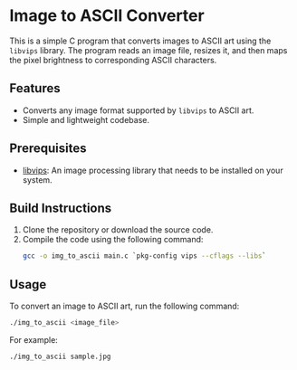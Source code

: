 # Image to ASCII Converter

This is a simple C program that converts images to ASCII art using the `libvips` library. The program reads an image file, resizes it, and then maps the pixel brightness to corresponding ASCII characters.

## Features
- Converts any image format supported by `libvips` to ASCII art.
- Simple and lightweight codebase.

## Prerequisites
- [libvips](https://libvips.github.io/libvips/): An image processing library that needs to be installed on your system.


## Build Instructions

1. Clone the repository or download the source code.
2. Compile the code using the following command:
   ```bash
   gcc -o img_to_ascii main.c `pkg-config vips --cflags --libs`
   ```

## Usage

To convert an image to ASCII art, run the following command:
```bash
./img_to_ascii <image_file>
```

For example:
```bash
./img_to_ascii sample.jpg
```

